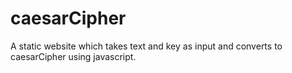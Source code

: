# caesarCipher
A static website which takes text and key as input and converts to caesarCipher using javascript.
